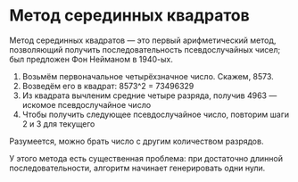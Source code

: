 # Метод серединных квадратов

Метод серединных квадратов — это первый арифметический метод,
позволяющий получить последовательность псевдослучайных чисел; был
предложен Фон Нейманом в 1940-ых.

1. Возьмём первоначальное четырёхзначное число. Скажем, 8573.
2. Возведём его в квадрат: 8573^2 = 73496329
3. Из квадрата вычленим средние четыре разряда, получив 4963 —
   искомое псевдослучайное число
4. Чтобы получить следующее псевдослучайное число, повторим шаги 2 и
   3 для текущего

Разумеется, можно брать число с другим количеством разрядов.

У этого метода есть существенная проблема: при достаточно длинной
последовательности, алгоритм начинает генерировать одни нули.

